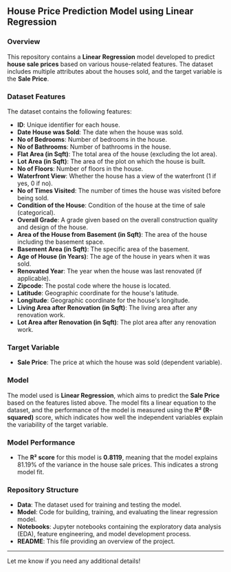 ## House Price Prediction Model using Linear Regression

### Overview

This repository contains a **Linear Regression** model developed to predict **house sale prices** based on various house-related features. The dataset includes multiple attributes about the houses sold, and the target variable is the **Sale Price**.

### Dataset Features

The dataset contains the following features:

- **ID**: Unique identifier for each house.
- **Date House was Sold**: The date when the house was sold.
- **No of Bedrooms**: Number of bedrooms in the house.
- **No of Bathrooms**: Number of bathrooms in the house.
- **Flat Area (in Sqft)**: The total area of the house (excluding the lot area).
- **Lot Area (in Sqft)**: The area of the plot on which the house is built.
- **No of Floors**: Number of floors in the house.
- **Waterfront View**: Whether the house has a view of the waterfront (1 if yes, 0 if no).
- **No of Times Visited**: The number of times the house was visited before being sold.
- **Condition of the House**: Condition of the house at the time of sale (categorical).
- **Overall Grade**: A grade given based on the overall construction quality and design of the house.
- **Area of the House from Basement (in Sqft)**: The area of the house including the basement space.
- **Basement Area (in Sqft)**: The specific area of the basement.
- **Age of House (in Years)**: The age of the house in years when it was sold.
- **Renovated Year**: The year when the house was last renovated (if applicable).
- **Zipcode**: The postal code where the house is located.
- **Latitude**: Geographic coordinate for the house's latitude.
- **Longitude**: Geographic coordinate for the house's longitude.
- **Living Area after Renovation (in Sqft)**: The living area after any renovation work.
- **Lot Area after Renovation (in Sqft)**: The plot area after any renovation work.

### Target Variable

- **Sale Price**: The price at which the house was sold (dependent variable).

### Model

The model used is **Linear Regression**, which aims to predict the **Sale Price** based on the features listed above. The model fits a linear equation to the dataset, and the performance of the model is measured using the **R² (R-squared)** score, which indicates how well the independent variables explain the variability of the target variable.

### Model Performance

- The **R² score** for this model is **0.8119**, meaning that the model explains 81.19% of the variance in the house sale prices. This indicates a strong model fit.

### Repository Structure

- **Data**: The dataset used for training and testing the model.
- **Model**: Code for building, training, and evaluating the linear regression model.
- **Notebooks**: Jupyter notebooks containing the exploratory data analysis (EDA), feature engineering, and model development process.
- **README**: This file providing an overview of the project.

---

Let me know if you need any additional details!
